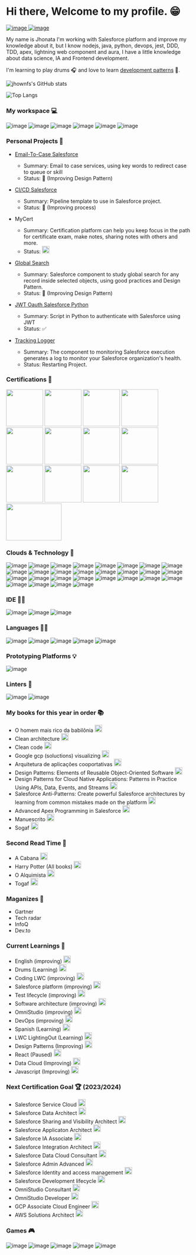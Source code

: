 # Hi there, Welcome to my profile. :grin:

<a href="https://twitter.com/Jhown_koyji" rel="nofollow">![image](https://img.shields.io/badge/Twitter-1DA1F2?style=for-the-badge&logo=twitter&logoColor=white) </a>
<a href="https://www.linkedin.com/in/jhonata-ferreira-1642bb78/" rel="nofollow"> ![image](https://img.shields.io/badge/LinkedIn-0077B5?style=for-the-badge&logo=linkedin&logoColor=white) </a>

My name is Jhonata I'm working with Salesforce platform and improve my knowledge about it, but I know nodejs, java, python, devops, jest, DDD, TDD, apex, lightning web component and aura, I have a little knowledge about data science, IA and Frontend development.

I'm learning to play drums :headphones: and love to learn [development patterns](https://refactoring.guru/design-patterns) :bug:.

![jhownfs's GitHub stats](https://github-readme-stats.vercel.app/api?username=jhownfs&show_icons=true&theme=radical)

![Top Langs](https://github-readme-stats.vercel.app/api/top-langs/?username=jhownfs&hide_progress=true)


### My workspace 💻
![image](https://img.shields.io/badge/Deepin-007CFF?style=for-the-badge&logo=deepin&logoColor=white)
![image](https://img.shields.io/badge/Windows_11-0078d4?style=for-the-badge&logo=windows-11&logoColor=white)
![image](https://img.shields.io/badge/AMD%20Ryzen_7_3800X-ED1C24?style=for-the-badge&logo=amd&logoColor=white)
![image](https://img.shields.io/badge/NVIDIA-GTX3060-76B900?style=for-the-badge&logo=nvidia&logoColor=white)
![image](https://camo.githubusercontent.com/6d3b54bb3ee6b6a4d0b0fe0659ee0cafef0830088bd367c4e1f70388a0302a5c/68747470733a2f2f696d672e736869656c64732e696f2f62616467652f52414d2d313647422d2532333030373143352e7376673f267374796c653d666f722d7468652d6261646765266c6f676f436f6c6f723d7768697465)
![image](https://img.shields.io/badge/Vivaldi-EF3939?style=for-the-badge&logo=Vivaldi&logoColor=white)

### Personal Projects 🚧

- [Email-To-Case Salesforce](https://github.com/jhownfs/SF-EmailServices)
   - Summary: Email to case services, using key words to redirect case to queue or skill
   - Status: 🔨 (Improving Design Pattern)


- [CI/CD Salesforce](https://github.com/jhownfs/Devops_Center_MVP)
   - Summary: Pipeline template to use in Salesforce project.
   - Status: 🔨 (Improving process)

- MyCert
   - Summary: Certification platform can help you keep focus in the path for certificate exam, make notes, sharing notes with others and more. 
   - Status: <img src="https://user-images.githubusercontent.com/13962648/229365154-164b0ae8-0d2f-459c-aa52-7704ceb276d9.png" width="20px" height="20px"/>

- [Global Search](https://github.com/jhownfs/GlobalsearchLWC)
   - Summary: Salesforce component to study global search for any record inside selected objects, using good practices and Design Pattern.
   - Status: 🔨 (Improving Design Pattern)
 
- [JWT Oauth Salesforce Python](https://github.com/jhownfs/jwt-oauth--salesforce)
   - Summary: Script in Python to authenticate with Salesforce using JWT
   - Status: ✅
 
- [Tracking Logger](https://github.com/jhownfs/TrackingLogger)
   - Summary: The component to monitoring Salesforce execution generates a log to monitor your Salesforce organization's health.
   - Status: Restarting Project.

### Certifications :partying_face:
<div>
  <img src="https://developer.salesforce.com/resources2/certification-site/images/Certifications-logo/Associate.png" width="100px" height="100px"/>
  <img src="https://developer.salesforce.com/resources2/certification-site/images/Certifications-logo/Administrator.png" width="100px" height="100px"/>
  <img src="https://developer.salesforce.com/resources2/certification-site/images/Certifications-logo/Platform-App-Builder.png" width="100px" height="100px"/>
  <img src="https://developer.salesforce.com/resources2/certification-site/images/Certifications-logo/Platform-Developer-I.png" width="100px" height="100px"/>
  <img src="https://developer.salesforce.com/resources2/certification-site/images/Certifications-logo/Service-Cloud-Consultant.png" width="100px" height="100px"/>
  <img src="https://developer.salesforce.com/resources2/certification-site/images/Certifications-logo/Sales-Cloud-Consultant.png" width="100px" height="100px"/>
  <img src="https://developer.salesforce.com/resources2/certification-site/images/Certifications-logo/CPQ-Specialist.png" width="100px" height="100px"/>
  <img src="https://developer.salesforce.com/resources2/certification-site/images/Certifications-logo/Data Architect.png" width="100px" height="100px"/>
  <img src="https://developer.salesforce.com/resources2/certification-site/images/Certifications-logo/Sharing and Visibility Architect.png" width="100px" height="100px"/>
  <img src="https://developer.salesforce.com/resources2/certification-site/images/Certifications-logo/Application-Architect.png" width="100px" height="100px"/>
  <img src="https://developer.salesforce.com/resources2/certification-site/images/Certifications-logo/ai-associate.png" width="100px" height="100px"/>
  <img src="https://developer.salesforce.com/resources2/certification-site/images/Certifications-logo/Integration Architect.png" width="100px" height="100px"/>
  <img src="https://drm.file.force.com/servlet/servlet.ImageServer?id=0153k00000BEqgM&oid=00DF0000000gZsu&lastMod=1693557540000" width="150px" height="100px"/>
</div>

### Clouds & Technology 🚀

![image](https://img.shields.io/badge/Heroku-430098?style=for-the-badge&logo=heroku&logoColor=white)
![image](https://img.shields.io/badge/Salesforce-00A1E0?style=for-the-badge&logo=Salesforce&logoColor=white)
![image](https://img.shields.io/badge/travis_CI-3EAAAF?style=for-the-badge&logo=travisci&logoColor=white)
![image](https://img.shields.io/badge/Twilio-F22F46?style=for-the-badge&logo=Twilio&logoColor=white)
![image](https://img.shields.io/badge/Elastic_Search-005571?style=for-the-badge&logo=elasticsearch&logoColor=white)
![image](https://img.shields.io/badge/MongoDB-4EA94B?style=for-the-badge&logo=mongodb&logoColor=white)
![image](https://img.shields.io/badge/Sqlite-003B57?style=for-the-badge&logo=sqlite&logoColor=white)
![image](https://img.shields.io/badge/PostgreSQL-316192?style=for-the-badge&logo=postgresql&logoColor=white)
![image](https://img.shields.io/badge/redis-%23DD0031.svg?&style=for-the-badge&logo=redis&logoColor=white)
![image](https://img.shields.io/badge/Oracle-F80000?style=for-the-badge&logo=Oracle&logoColor=white)
![image](https://img.shields.io/badge/Apache-D22128?style=for-the-badge&logo=Apache&logoColor=white)
![image](https://img.shields.io/badge/Apache_Kafka-231F20?style=for-the-badge&logo=apache-kafka&logoColor=white)
![image](https://img.shields.io/badge/axios-671ddf?&style=for-the-badge&logo=axios&logoColor=white)
![image](https://img.shields.io/badge/Chocolatey-80B5E3?style=for-the-badge&logo=chocolatey&logoColor=fff)
![image](https://img.shields.io/badge/GitKraken-179287?style=for-the-badge&logo=GitKraken&logoColor=white)
![image](https://img.shields.io/badge/GraphQl-E10098?style=for-the-badge&logo=graphql&logoColor=white)
![image](https://img.shields.io/badge/Insomnia-5849be?style=for-the-badge&logo=Insomnia&logoColor=white)
![image](https://img.shields.io/badge/Jest-C21325?style=for-the-badge&logo=jest&logoColor=white)
![image](https://img.shields.io/badge/jQuery-0769AD?style=for-the-badge&logo=jquery&logoColor=white)
![image](https://img.shields.io/badge/JWT-000000?style=for-the-badge&logo=JSON%20web%20tokens&logoColor=white)
![image](https://img.shields.io/badge/Markdown-000000?style=for-the-badge&logo=markdown&logoColor=white)
![image](https://img.shields.io/badge/Node%20js-339933?style=for-the-badge&logo=nodedotjs&logoColor=white)
![image](https://img.shields.io/badge/npm-CB3837?style=for-the-badge&logo=npm&logoColor=white)
![image](https://img.shields.io/badge/Postman-FF6C37?style=for-the-badge&logo=Postman&logoColor=white)
![image](https://img.shields.io/badge/pypi-3775A9?style=for-the-badge&logo=pypi&logoColor=white)
![image](https://img.shields.io/badge/Socket.io-010101?&style=for-the-badge&logo=Socket.io&logoColor=white)
![image](https://img.shields.io/badge/Xampp-F37623?style=for-the-badge&logo=xampp&logoColor=white)
![image](https://img.shields.io/badge/Yarn-2C8EBB?style=for-the-badge&logo=yarn&logoColor=white)

### IDE 👩‍💻

![image](https://img.shields.io/badge/Eclipse-2C2255?style=for-the-badge&logo=eclipse&logoColor=white)
![image](https://img.shields.io/badge/sublime_text-%23575757.svg?&style=for-the-badge&logo=sublime-text&logoColor=important)
![image](https://img.shields.io/badge/VSCode-0078D4?style=for-the-badge&logo=visual%20studio%20code&logoColor=white)

### Languages 👩‍💻

![image](https://img.shields.io/badge/Python-FFD43B?style=for-the-badge&logo=python&logoColor=blue)
![image](https://img.shields.io/badge/JavaScript-323330?style=for-the-badge&logo=javascript&logoColor=F7DF1E)
![image](https://img.shields.io/badge/HTML5-E34F26?style=for-the-badge&logo=html5&logoColor=white)
![image](https://img.shields.io/badge/CSS3-1572B6?style=for-the-badge&logo=css3&logoColor=white)
![image](https://img.shields.io/badge/C-00599C?style=for-the-badge&logo=c&logoColor=white)

### Prototyping Platforms 💡

![image](https://img.shields.io/badge/Arduino-00979D?style=for-the-badge&logo=Arduino&logoColor=white)

### Linters 🧐

![image](https://img.shields.io/badge/eslint-3A33D1?style=for-the-badge&logo=eslint&logoColor=white)
![image](https://img.shields.io/badge/prettier-1A2C34?style=for-the-badge&logo=prettier&logoColor=F7BA3E)

### My books for this year in order :books:

- O homem mais rico da babilônia <img src="https://user-images.githubusercontent.com/13962648/229365142-6d19c6c3-a622-4498-b3b7-c6222864011d.png" width="20px" height="20px"/>
- Clean architecture <img src="https://user-images.githubusercontent.com/13962648/229365142-6d19c6c3-a622-4498-b3b7-c6222864011d.png" width="20px" height="20px"/>
- Clean code <img src="https://user-images.githubusercontent.com/13962648/229365154-164b0ae8-0d2f-459c-aa52-7704ceb276d9.png" width="20px" height="20px"/>
- Google gcp (soluctions) visualizing <img src="https://user-images.githubusercontent.com/13962648/229365312-c3cb6300-a99a-4485-b453-48d51355b790.png" width="20px" height="20px"/>
- Arquitetura de aplicações cooportativas <img src="https://user-images.githubusercontent.com/13962648/229365312-c3cb6300-a99a-4485-b453-48d51355b790.png" width="20px" height="20px"/>
- Design Patterns: Elements of Reusable Object-Oriented Software <img src="https://user-images.githubusercontent.com/13962648/229365312-c3cb6300-a99a-4485-b453-48d51355b790.png" width="20px" height="20px"/>
- Design Patterns for Cloud Native Applications: Patterns in Practice Using APIs, Data, Events, and Streams <img src="https://user-images.githubusercontent.com/13962648/229365312-c3cb6300-a99a-4485-b453-48d51355b790.png" width="20px" height="20px"/>
- Salesforce Anti-Patterns: Create powerful Salesforce architectures by learning from common mistakes made on the platform <img src="https://user-images.githubusercontent.com/13962648/229365312-c3cb6300-a99a-4485-b453-48d51355b790.png" width="20px" height="20px"/>
- Advanced Apex Programming in Salesforce <img src="https://user-images.githubusercontent.com/13962648/229365312-c3cb6300-a99a-4485-b453-48d51355b790.png" width="20px" height="20px"/>
- Manuescrito <img src="https://user-images.githubusercontent.com/13962648/229365312-c3cb6300-a99a-4485-b453-48d51355b790.png" width="20px" height="20px"/>
- Sogaf <img src="https://user-images.githubusercontent.com/13962648/229365312-c3cb6300-a99a-4485-b453-48d51355b790.png" width="20px" height="20px"/>

### Second Read Time 🤪
- A Cabana  <img src="https://user-images.githubusercontent.com/13962648/229365312-c3cb6300-a99a-4485-b453-48d51355b790.png" width="20px" height="20px"/>
- Harry Potter (All books) <img src="https://user-images.githubusercontent.com/13962648/229365312-c3cb6300-a99a-4485-b453-48d51355b790.png" width="20px" height="20px"/>
- O Alquimista <img src="https://user-images.githubusercontent.com/13962648/229365312-c3cb6300-a99a-4485-b453-48d51355b790.png" width="20px" height="20px"/>
- Togaf <img src="https://user-images.githubusercontent.com/13962648/229365312-c3cb6300-a99a-4485-b453-48d51355b790.png" width="20px" height="20px"/>
          
### Maganizes :pencil:

- Gartner
- Tech radar
- InfoQ
- Dev.to

### Current Learnings :exploding_head:

- English (improving) <img src="https://user-images.githubusercontent.com/13962648/229365154-164b0ae8-0d2f-459c-aa52-7704ceb276d9.png" width="20px" height="20px"/>
- Drums (Learning) <img src="https://user-images.githubusercontent.com/13962648/229365154-164b0ae8-0d2f-459c-aa52-7704ceb276d9.png" width="20px" height="20px"/>
- Coding LWC (improving) <img src="https://user-images.githubusercontent.com/13962648/229365154-164b0ae8-0d2f-459c-aa52-7704ceb276d9.png" width="20px" height="20px"/>
- Salesforce platform (improving) <img src="https://user-images.githubusercontent.com/13962648/229365154-164b0ae8-0d2f-459c-aa52-7704ceb276d9.png" width="20px" height="20px"/>
- Test lifecycle (improving) <img src="https://user-images.githubusercontent.com/13962648/229365154-164b0ae8-0d2f-459c-aa52-7704ceb276d9.png" width="20px" height="20px"/>
- Software architecture (improving) <img src="https://user-images.githubusercontent.com/13962648/229365154-164b0ae8-0d2f-459c-aa52-7704ceb276d9.png" width="20px" height="20px"/>
- OmniStudio (improving) <img src="https://user-images.githubusercontent.com/13962648/229365154-164b0ae8-0d2f-459c-aa52-7704ceb276d9.png" width="20px" height="20px"/>
- DevOps (improving) <img src="https://user-images.githubusercontent.com/13962648/229365154-164b0ae8-0d2f-459c-aa52-7704ceb276d9.png" width="20px" height="20px"/>
- Spanish (Learning) <img src="https://user-images.githubusercontent.com/13962648/229365154-164b0ae8-0d2f-459c-aa52-7704ceb276d9.png" width="20px" height="20px"/>
- LWC LightingOut (Learning) <img src="https://user-images.githubusercontent.com/13962648/229365154-164b0ae8-0d2f-459c-aa52-7704ceb276d9.png" width="20px" height="20px"/>
- Design Patterns (Improving) <img src="https://user-images.githubusercontent.com/13962648/229365154-164b0ae8-0d2f-459c-aa52-7704ceb276d9.png" width="20px" height="20px"/>
- React (Paused) <img src="https://user-images.githubusercontent.com/13962648/229365575-31fb7446-414d-4fad-898a-43148193fdb0.png" width="20px" height="20px"/>
- Data Cloud (Improving) <img src="https://user-images.githubusercontent.com/13962648/229365154-164b0ae8-0d2f-459c-aa52-7704ceb276d9.png" width="20px" height="20px"/>
- Javascript (Improving) <img src="https://user-images.githubusercontent.com/13962648/229365154-164b0ae8-0d2f-459c-aa52-7704ceb276d9.png" width="20px" height="20px"/>

### Next Certification Goal 🏆 (2023/2024)

- Salesforce Service Cloud <img src="https://user-images.githubusercontent.com/13962648/229365142-6d19c6c3-a622-4498-b3b7-c6222864011d.png" width="20px" height="20px"/>
- Salesforce Data Architect <img src="https://user-images.githubusercontent.com/13962648/229365142-6d19c6c3-a622-4498-b3b7-c6222864011d.png" width="20px" height="20px"/>
- Salesforce Sharing and Visibility Architect <img src="https://user-images.githubusercontent.com/13962648/229365142-6d19c6c3-a622-4498-b3b7-c6222864011d.png" width="20px" height="20px"/>
- Salesforce Applicaton Architect <img src="https://user-images.githubusercontent.com/13962648/229365142-6d19c6c3-a622-4498-b3b7-c6222864011d.png" width="20px" height="20px"/>
- Salesforce IA Associate <img src="https://user-images.githubusercontent.com/13962648/229365142-6d19c6c3-a622-4498-b3b7-c6222864011d.png" width="20px" height="20px"/>
- Salesforce Integration Architect <img src="https://user-images.githubusercontent.com/13962648/229365142-6d19c6c3-a622-4498-b3b7-c6222864011d.png" width="20px" height="20px"/>
- Salesforce Data Cloud Consultant <img src="https://user-images.githubusercontent.com/13962648/229365142-6d19c6c3-a622-4498-b3b7-c6222864011d.png" width="20px" height="20px"/>
- Salesforce Admin Advanced  <img src="https://user-images.githubusercontent.com/13962648/229365142-6d19c6c3-a622-4498-b3b7-c6222864011d.png" width="20px" height="20px"/>
- Salesforce Identity and access management <img src="https://user-images.githubusercontent.com/13962648/229365312-c3cb6300-a99a-4485-b453-48d51355b790.png" width="20px" height="20px"/>
- Salesforce Development lifecycle <img src="https://user-images.githubusercontent.com/13962648/229365312-c3cb6300-a99a-4485-b453-48d51355b790.png" width="20px" height="20px"/>
- OmniStudio Consultant <img src="https://user-images.githubusercontent.com/13962648/229365312-c3cb6300-a99a-4485-b453-48d51355b790.png" width="20px" height="20px"/>
- OmniStudio Developer <img src="https://user-images.githubusercontent.com/13962648/229365312-c3cb6300-a99a-4485-b453-48d51355b790.png" width="20px" height="20px"/>
- GCP Associate Cloud Engineer <img src="https://user-images.githubusercontent.com/13962648/229365312-c3cb6300-a99a-4485-b453-48d51355b790.png" width="20px" height="20px"/>
- AWS Solutions Architect <img src="https://user-images.githubusercontent.com/13962648/229365312-c3cb6300-a99a-4485-b453-48d51355b790.png" width="20px" height="20px"/>

### Games 🎮

![image](https://img.shields.io/badge/Yarn-2C8EBB?style=for-the-badge&logo=yarn&logoColor=white)
![image](https://img.shields.io/badge/Counter_Strike-000000?style=for-the-badge&logo=counter-strike&logoColor=white)
![image](https://img.shields.io/badge/PlayStation-003791?style=for-the-badge&logo=playstation&logoColor=white)
![image](https://img.shields.io/badge/Epic%20Games-313131?style=for-the-badge&logo=Epic%20Games&logoColor=white)
![image](https://img.shields.io/badge/Origin-F56C2D?style=for-the-badge&logo=origin&logoColor=white)



